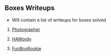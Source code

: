 ## Boxes Writeups
- Will contain a list of writeups for boxes solved

1. [Photographer](./Photographer/Photographer.md)

2. [HAWordy](./HAWordy/Readme.md)

3. [FunBoxRookie](./FunBoxRookie/Readme.md)
